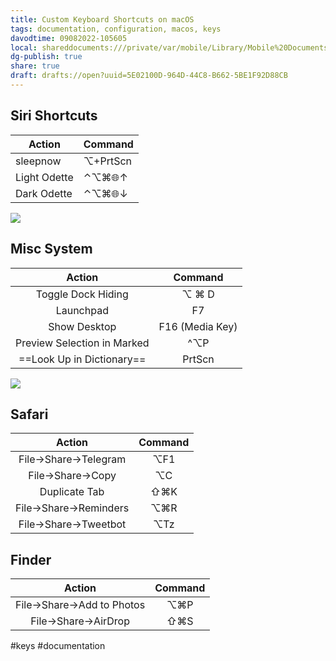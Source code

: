 ```yaml
---
title: Custom Keyboard Shortcuts on macOS
tags: documentation, configuration, macos, keys
davodtime: 09082022-105605
local: shareddocuments:///private/var/mobile/Library/Mobile%20Documents/iCloud~md~obsidian/Documents/OBSHIDDIAN/drafts/5E02100D-964D-44C8-B662-5BE1F92D88CB.md
dg-publish: true
share: true
draft: drafts://open?uuid=5E02100D-964D-44C8-B662-5BE1F92D88CB
---
```


## Siri Shortcuts
| Action       | Command  |
|--------------|----------|
| sleepnow     | ⌥+PrtScn |
| Light Odette | ⌃⌥⌘🌐︎↑    |
| Dark Odette  | ⌃⌥⌘🌐︎↓    |

![](Capture%202022-01-10%20at%2008.01.06.png)
## Misc System
| Action                      | Command         |
|:---------------------------:|:---------------:|
| Toggle Dock Hiding          | ⌥ ⌘ D           |
| Launchpad                   | F7              |
| Show Desktop                | F16 (Media Key) |
| Preview Selection in Marked | ^⌥P             |
| ==Look Up in Dictionary==   | PrtScn          |

![](Capture%202022-01-10%20at%2008.28.33.png)

## Safari
| **Action**             | **Command** |
|:----------------------:|:-----------:|
| File->Share->Telegram  | ⌥F1         |
| File->Share->Copy      | ⌥C          |
| Duplicate Tab          | ⇧⌘K         |
| File->Share->Reminders | ⌥⌘R         |
| File->Share->Tweetbot  | ⌥Tz         |

## Finder
| **Action**                 | **Command** |
|:--------------------------:|:-----------:|
| File->Share->Add to Photos | ⌥⌘P         |
| File->Share->AirDrop       | ⇧⌘S         |
#keys #documentation 
